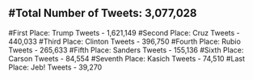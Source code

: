#Total Number of Tweets: 3,077,028 
---
#First Place: Trump Tweets - 1,621,149
#Second Place: Cruz Tweets - 440,033
#Third Place: Clinton Tweets - 396,750
#Fourth Place: Rubio Tweets - 265,633
#Fifth Place: Sanders Tweets - 155,136
#Sixth Place: Carson Tweets - 84,554
#Seventh Place: Kasich Tweets - 74,510
#Last Place: Jeb! Tweets - 39,270
